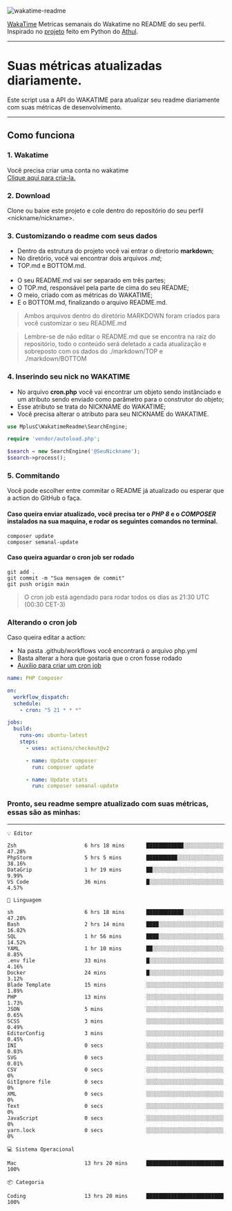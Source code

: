 ![wakatime-readme](https://socialify.git.ci/bymatheus/wakatime-readme/image?description=1&descriptionEditable=M%C3%A9tricas%20semanais%20do%20Wakatime%20no%20seu%20README%20de%20perfil.&font=KoHo&forks=1&language=1&owner=1&pattern=Signal&stargazers=1&theme=Dark)

[WakaTime](https://wakatime.com) Metricas semanais do Wakatime no README do seu perfil. <br>
Inspirado no [projeto](https://github.com/athul/waka-readme) feito em Python do [Athul](https://github.com/athul).
___

# Suas métricas atualizadas diariamente.
Este script usa a API do WAKATIME para atualizar seu readme diariamente com suas métricas de desenvolvimento.

___

## Como funciona

### 1. Wakatime
Você precisa criar uma conta no wakatime <br>
[Clique aqui para cria-la.](https://wakatime.com) 

### 2. Download
Clone ou baixe este projeto e cole dentro do repositório do seu perfil <nickname/nickname>.

### 3. Customizando o readme com seus dados
- Dentro da estrutura do projeto você vai entrar o diretorio **markdown**;  
- No diretório, você vai encontrar dois arquivos *.md*;
- TOP.md e BOTTOM.md.
<br><br>
- O seu README.md vai ser separado em três partes; 
- O TOP.md, responsável pela parte de cima do seu README;
- O meio, criado com as métricas do WAKATIME;
- E o BOTTOM.md, finalizando o arquivo README.md.<br>

> Ambos arquivos dentro do diretório MARKDOWN foram criados para você customizar o seu README.md

> Lembre-se de não editar o README.md que se encontra na raiz do repositório, todo o conteúdo será deletado a cada atualização e sobreposto com os dados do ./markdown/TOP e ./markdown/BOTTOM

### 4. Inserindo seu nick no WAKATIME
- No arquivo **cron.php** você vai encontrar um objeto sendo instânciado e um atributo sendo enviado como parâmetro para o construtor do objeto;
- Esse atributo se trata do NICKNAME do WAKATIME;
- Você precisa alterar o atributo para seu NICKNAME do WAKATIME.

```php
use MplusC\WakatimeReadme\SearchEngine;

require 'vendor/autoload.php';

$search = new SearchEngine('@SeuNickname');
$search->process();
```

### 5. Commitando
Você pode escolher entre commitar o README já atualizado ou esperar que a action do GitHub o faça. <br>

#### Caso queira enviar atualizado, você precisa ter o *PHP 8* e o *COMPOSER* instalados na sua maquina, e rodar os seguintes comandos no terminal.
```composer
composer update
composer semanal-update 
```

#### Caso queira aguardar o cron job ser rodado 
```git 
git add .
git commit -m "Sua mensagem de commit"
git push origin main
```

>O cron job está agendado para rodar todos os dias as 21:30 UTC (00:30 CET-3) 

### Alterando o cron job
Caso queira editar a action:

- Na pasta .github/workflows você encontrará o arquivo php.yml
- Basta alterar a hora que gostaria que o cron fosse rodado
- [Auxilio para criar um cron job](https://crontab.guru)

```yml
name: PHP Composer

on:
  workflow_dispatch:
  schedule:
    - cron: "5 21 * * *"

jobs:
  build:
    runs-on: ubuntu-latest
    steps:
      - uses: actions/checkout@v2

      - name: Update composer
        run: composer update

      - name: Update stats
        run: composer semanal-update
```

### Pronto, seu readme sempre atualizado com suas métricas, essas são as minhas:

___
```text
💡 Editor

Zsh                      6 hrs 18 mins       ████████████░░░░░░░░░░░░░     47.28%
PhpStorm                 5 hrs 5 mins        ██████████░░░░░░░░░░░░░░░     38.16%
DataGrip                 1 hr 19 mins        ██░░░░░░░░░░░░░░░░░░░░░░░      9.99%
VS Code                  36 mins             █░░░░░░░░░░░░░░░░░░░░░░░░      4.57%
```
```text
💬 Linguagem

sh                       6 hrs 18 mins       ████████████░░░░░░░░░░░░░     47.28%
Bash                     2 hrs 14 mins       ████░░░░░░░░░░░░░░░░░░░░░     16.82%
SQL                      1 hr 56 mins        ████░░░░░░░░░░░░░░░░░░░░░     14.52%
YAML                     1 hr 10 mins        ██░░░░░░░░░░░░░░░░░░░░░░░      8.85%
.env file                33 mins             █░░░░░░░░░░░░░░░░░░░░░░░░      4.16%
Docker                   24 mins             █░░░░░░░░░░░░░░░░░░░░░░░░      3.12%
Blade Template           15 mins             ░░░░░░░░░░░░░░░░░░░░░░░░░      1.89%
PHP                      13 mins             ░░░░░░░░░░░░░░░░░░░░░░░░░      1.73%
JSON                     5 mins              ░░░░░░░░░░░░░░░░░░░░░░░░░      0.65%
SCSS                     3 mins              ░░░░░░░░░░░░░░░░░░░░░░░░░      0.49%
EditorConfig             3 mins              ░░░░░░░░░░░░░░░░░░░░░░░░░      0.45%
INI                      0 secs              ░░░░░░░░░░░░░░░░░░░░░░░░░      0.03%
SVG                      0 secs              ░░░░░░░░░░░░░░░░░░░░░░░░░      0.01%
CSV                      0 secs              ░░░░░░░░░░░░░░░░░░░░░░░░░         0%
GitIgnore file           0 secs              ░░░░░░░░░░░░░░░░░░░░░░░░░         0%
XML                      0 secs              ░░░░░░░░░░░░░░░░░░░░░░░░░         0%
Text                     0 secs              ░░░░░░░░░░░░░░░░░░░░░░░░░         0%
JavaScript               0 secs              ░░░░░░░░░░░░░░░░░░░░░░░░░         0%
yarn.lock                0 secs              ░░░░░░░░░░░░░░░░░░░░░░░░░         0%
```
```text
💻 Sistema Operacional

Mac                      13 hrs 20 mins      █████████████████████████       100%
```
```text
📦 Categoria

Coding                   13 hrs 20 mins      █████████████████████████       100%
```
